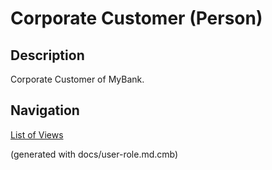 # Corporate Customer (Person)

## Description
Corporate Customer of MyBank.



## Navigation
[List of Views](../views.md)

(generated with docs/user-role.md.cmb)
